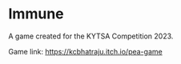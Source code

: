 # Immune
A game created for the KYTSA Competition 2023.

Game link: https://kcbhatraju.itch.io/pea-game
